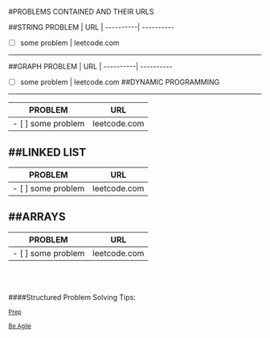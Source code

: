 #PROBLEMS CONTAINED AND THEIR URLS

##STRING
PROBLEM | URL |
----------| ----------
- [ ]  some problem | leetcode.com
----------
##GRAPH
PROBLEM | URL |
----------| ----------
 - [ ]  some problem | leetcode.com
##DYNAMIC PROGRAMMING
----------

PROBLEM | URL |
----------| ----------
- [ ]  some problem | leetcode.com

##LINKED LIST
----------
PROBLEM | URL |
----------| ----------
 - [ ]  some problem | leetcode.com
##ARRAYS
----------
PROBLEM | URL |
----------| ----------
 - [ ]  some problem | leetcode.com

<br/>
<br/>

####Structured Problem Solving Tips:

<sub>[Prep](https://medium.com/@alimirio/how-to-solve-problems-on-leetcode-to-prepare-for-technical-interviews-e74781b865d2)</sub>

<sub>[Be Agile](https://chivagarg.medium.com/be-agile-not-prolific-f0f88b86aace)</sub>